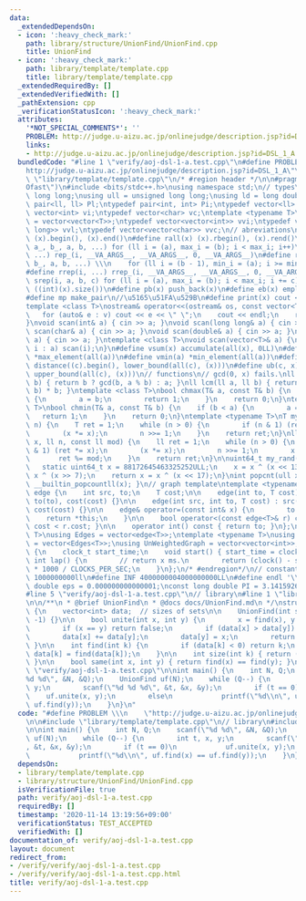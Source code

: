 ```yaml
---
data:
  _extendedDependsOn:
  - icon: ':heavy_check_mark:'
    path: library/structure/UnionFind/UnionFind.cpp
    title: UnionFind
  - icon: ':heavy_check_mark:'
    path: library/template/template.cpp
    title: library/template/template.cpp
  _extendedRequiredBy: []
  _extendedVerifiedWith: []
  _pathExtension: cpp
  _verificationStatusIcon: ':heavy_check_mark:'
  attributes:
    '*NOT_SPECIAL_COMMENTS*': ''
    PROBLEM: http://judge.u-aizu.ac.jp/onlinejudge/description.jsp?id=DSL_1_A
    links:
    - http://judge.u-aizu.ac.jp/onlinejudge/description.jsp?id=DSL_1_A
  bundledCode: "#line 1 \"verify/aoj-dsl-1-a.test.cpp\"\n#define PROBLEM \\\n    \"\
    http://judge.u-aizu.ac.jp/onlinejudge/description.jsp?id=DSL_1_A\"\n\n#line 1\
    \ \"library/template/template.cpp\"\n/* #region header */\n\n#pragma GCC optimize(\"\
    Ofast\")\n#include <bits/stdc++.h>\nusing namespace std;\n// types\nusing ll =\
    \ long long;\nusing ull = unsigned long long;\nusing ld = long double;\ntypedef\
    \ pair<ll, ll> Pl;\ntypedef pair<int, int> Pi;\ntypedef vector<ll> vl;\ntypedef\
    \ vector<int> vi;\ntypedef vector<char> vc;\ntemplate <typename T>\nusing mat\
    \ = vector<vector<T>>;\ntypedef vector<vector<int>> vvi;\ntypedef vector<vector<long\
    \ long>> vvl;\ntypedef vector<vector<char>> vvc;\n// abreviations\n#define all(x)\
    \ (x).begin(), (x).end()\n#define rall(x) (x).rbegin(), (x).rend()\n#define rep_(i,\
    \ a_, b_, a, b, ...) for (ll i = (a), max_i = (b); i < max_i; i++)\n#define rep(i,\
    \ ...) rep_(i, __VA_ARGS__, __VA_ARGS__, 0, __VA_ARGS__)\n#define rrep_(i, a_,\
    \ b_, a, b, ...) \\\n    for (ll i = (b - 1), min_i = (a); i >= min_i; i--)\n\
    #define rrep(i, ...) rrep_(i, __VA_ARGS__, __VA_ARGS__, 0, __VA_ARGS__)\n#define\
    \ srep(i, a, b, c) for (ll i = (a), max_i = (b); i < max_i; i += c)\n#define SZ(x)\
    \ ((int)(x).size())\n#define pb(x) push_back(x)\n#define eb(x) emplace_back(x)\n\
    #define mp make_pair\n//\u5165\u51FA\u529B\n#define print(x) cout << x << endl\n\
    template <class T>\nostream& operator<<(ostream& os, const vector<T>& v) {\n \
    \   for (auto& e : v) cout << e << \" \";\n    cout << endl;\n    return os;\n\
    }\nvoid scan(int& a) { cin >> a; }\nvoid scan(long long& a) { cin >> a; }\nvoid\
    \ scan(char& a) { cin >> a; }\nvoid scan(double& a) { cin >> a; }\nvoid scan(string&\
    \ a) { cin >> a; }\ntemplate <class T>\nvoid scan(vector<T>& a) {\n    for (auto&\
    \ i : a) scan(i);\n}\n#define vsum(x) accumulate(all(x), 0LL)\n#define vmax(a)\
    \ *max_element(all(a))\n#define vmin(a) *min_element(all(a))\n#define lb(c, x)\
    \ distance((c).begin(), lower_bound(all(c), (x)))\n#define ub(c, x) distance((c).begin(),\
    \ upper_bound(all(c), (x)))\n// functions\n// gcd(0, x) fails.\nll gcd(ll a, ll\
    \ b) { return b ? gcd(b, a % b) : a; }\nll lcm(ll a, ll b) { return a / gcd(a,\
    \ b) * b; }\ntemplate <class T>\nbool chmax(T& a, const T& b) {\n    if (a < b)\
    \ {\n        a = b;\n        return 1;\n    }\n    return 0;\n}\ntemplate <class\
    \ T>\nbool chmin(T& a, const T& b) {\n    if (b < a) {\n        a = b;\n     \
    \   return 1;\n    }\n    return 0;\n}\ntemplate <typename T>\nT mypow(T x, ll\
    \ n) {\n    T ret = 1;\n    while (n > 0) {\n        if (n & 1) (ret *= x);\n\
    \        (x *= x);\n        n >>= 1;\n    }\n    return ret;\n}\nll modpow(ll\
    \ x, ll n, const ll mod) {\n    ll ret = 1;\n    while (n > 0) {\n        if (n\
    \ & 1) (ret *= x);\n        (x *= x);\n        n >>= 1;\n        x %= mod;\n \
    \       ret %= mod;\n    }\n    return ret;\n}\n\nuint64_t my_rand(void) {\n \
    \   static uint64_t x = 88172645463325252ULL;\n    x = x ^ (x << 13);\n    x =\
    \ x ^ (x >> 7);\n    return x = x ^ (x << 17);\n}\nint popcnt(ull x) { return\
    \ __builtin_popcountll(x); }\n// graph template\ntemplate <typename T>\nstruct\
    \ edge {\n    int src, to;\n    T cost;\n\n    edge(int to, T cost) : src(-1),\
    \ to(to), cost(cost) {}\n\n    edge(int src, int to, T cost) : src(src), to(to),\
    \ cost(cost) {}\n\n    edge& operator=(const int& x) {\n        to = x;\n    \
    \    return *this;\n    }\n\n    bool operator<(const edge<T>& r) const { return\
    \ cost < r.cost; }\n\n    operator int() const { return to; }\n};\ntemplate <typename\
    \ T>\nusing Edges = vector<edge<T>>;\ntemplate <typename T>\nusing WeightedGraph\
    \ = vector<Edges<T>>;\nusing UnWeightedGraph = vector<vector<int>>;\nstruct Timer\
    \ {\n    clock_t start_time;\n    void start() { start_time = clock(); }\n   \
    \ int lap() {\n        // return x ms.\n        return (clock() - start_time)\
    \ * 1000 / CLOCKS_PER_SEC;\n    }\n};\n/* #endregion*/\n// constant\n#define inf\
    \ 1000000000ll\n#define INF 4000000004000000000LL\n#define endl '\\n'\nconst long\
    \ double eps = 0.000000000000001;\nconst long double PI = 3.141592653589793;\n\
    #line 5 \"verify/aoj-dsl-1-a.test.cpp\"\n// library\n#line 1 \"library/structure/UnionFind/UnionFind.cpp\"\
    \n\n/**\n * @brief UnionFind\n * @docs docs/UnionFind.md\n */\nstruct UnionFind\
    \ {\n    vector<int> data;  // sizes of sets\n\n    UnionFind(int sz) : data(sz,\
    \ -1) {}\n\n    bool unite(int x, int y) {\n        x = find(x), y = find(y);\n\
    \        if (x == y) return false;\n        if (data[x] > data[y]) swap(x, y);\n\
    \        data[x] += data[y];\n        data[y] = x;\n        return true;\n   \
    \ }\n\n    int find(int k) {\n        if (data[k] < 0) return k;\n        return\
    \ data[k] = find(data[k]);\n    }\n\n    int size(int k) { return (-data[find(k)]);\
    \ }\n\n    bool same(int x, int y) { return find(x) == find(y); }\n};\n#line 7\
    \ \"verify/aoj-dsl-1-a.test.cpp\"\n\nint main() {\n    int N, Q;\n    scanf(\"\
    %d %d\", &N, &Q);\n    UnionFind uf(N);\n    while (Q--) {\n        int t, x,\
    \ y;\n        scanf(\"%d %d %d\", &t, &x, &y);\n        if (t == 0)\n        \
    \    uf.unite(x, y);\n        else\n            printf(\"%d\\n\", uf.find(x) ==\
    \ uf.find(y));\n    }\n}\n"
  code: "#define PROBLEM \\\n    \"http://judge.u-aizu.ac.jp/onlinejudge/description.jsp?id=DSL_1_A\"\
    \n\n#include \"library/template/template.cpp\"\n// library\n#include \"library/structure/UnionFind/UnionFind.cpp\"\
    \n\nint main() {\n    int N, Q;\n    scanf(\"%d %d\", &N, &Q);\n    UnionFind\
    \ uf(N);\n    while (Q--) {\n        int t, x, y;\n        scanf(\"%d %d %d\"\
    , &t, &x, &y);\n        if (t == 0)\n            uf.unite(x, y);\n        else\n\
    \            printf(\"%d\\n\", uf.find(x) == uf.find(y));\n    }\n}"
  dependsOn:
  - library/template/template.cpp
  - library/structure/UnionFind/UnionFind.cpp
  isVerificationFile: true
  path: verify/aoj-dsl-1-a.test.cpp
  requiredBy: []
  timestamp: '2020-11-14 13:19:56+09:00'
  verificationStatus: TEST_ACCEPTED
  verifiedWith: []
documentation_of: verify/aoj-dsl-1-a.test.cpp
layout: document
redirect_from:
- /verify/verify/aoj-dsl-1-a.test.cpp
- /verify/verify/aoj-dsl-1-a.test.cpp.html
title: verify/aoj-dsl-1-a.test.cpp
---
```

